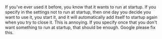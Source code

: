 If you've ever used it before, you know that it wants to run at startup. If you specify in the settings not to run at startup, then one day you decide you want to use it, you start it, and it will automatically add itself to startup again when you try to close it. This is annoying. If you specify once that you don't want something to run at startup, that should be enough. Google please fix this.
